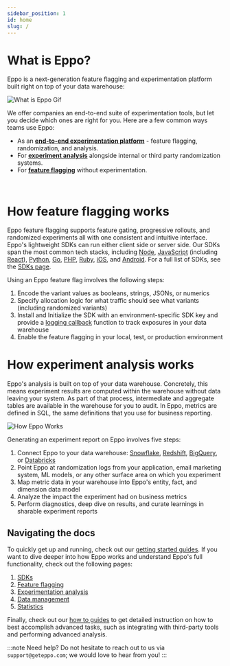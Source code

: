 ```yaml
---
sidebar_position: 1
id: home
slug: /
---
```


# What is Eppo?

Eppo is a next-generation feature flagging and experimentation platform built right on top of your data warehouse:

![What is Eppo Gif](/img/building-experiments/what-is-eppo.gif)

We offer companies an end-to-end suite of experimentation tools, but let you decide which ones are right for you. Here are a few common ways teams use Eppo:

- As an [**end-to-end experimentation platform**](/quick-starts) - feature flagging, randomization, and analysis.
- For [**experiment analysis**](/experiment-quickstart) alongside internal or third party randomization systems.
- For [**feature flagging**](/feature-flagging) without experimentation.

<br />

# How feature flagging works

Eppo feature flagging supports feature gating, progressive rollouts, and randomized experiments all with one consistent and intuitive interface. Eppo's lightweight SDKs can run either client side or server side. Our SDKs span the most common tech stacks, including [Node](/sdks/server-sdks/node), [JavaScript](/sdks/client-sdks/javascript) (including [React](/sdks/client-sdks/javascript#usage-in-react)), [Python](sdks/server-sdks/python), [Go](sdks/server-sdks/go), [PHP](sdks/server-sdks/php), [Ruby](sdks/server-sdks/ruby), [iOS](/sdks/client-sdks/ios), and [Android](/sdks/client-sdks/android). For a full list of SDKs, see the [SDKs page](/sdks).

Using an Eppo feature flag involves the following steps:
1. Encode the variant values as booleans, strings, JSONs, or numerics
2. Specify allocation logic for what traffic should see what variants (including randomized variants)
3. Install and Initialize the SDK with an environment-specific SDK key and provide a [logging callback](/sdks/event-logging/) function to track exposures in your data warehouse
5. Enable the feature flagging in your local, test, or production environment

# How experiment analysis works

Eppo's analysis is built on top of your data warehouse. Concretely, this means experiment results are computed within the warehouse without data leaving your system. As part of that process, intermediate and aggregate tables are available in the warehouse for you to audit. In Eppo, metrics are defined in SQL, the same definitions that you use for business reporting.

![How Eppo Works](/img/building-experiments/how-eppo-works.png)

Generating an experiment report on Eppo involves five steps:

1. Connect Eppo to your data warehouse: [Snowflake](/data-management/connecting-dwh/snowflake), [Redshift](/data-management/connecting-dwh/redshift), [BigQuery](/data-management/connecting-dwh/bigquery), or [Databricks](/data-management/connecting-dwh/databricks)
2. Point Eppo at randomization logs from your application, email marketing system, ML models, or any other surface area on which you experiment
3. Map metric data in your warehouse into Eppo's entity, fact, and dimension data model
4. Analyze the impact the experiment had on business metrics
5. Perform diagnostics, deep dive on results, and curate learnings in sharable experiment reports

## Navigating the docs

To quickly get up and running, check out our [getting started guides](/quick-starts). If you want to dive deeper into how Eppo works and understand Eppo's full functionality, check out the following pages:

1. [SDKs](/sdks)
2. [Feature flagging](/feature-flagging)
3. [Experimentation analysis](/experiment-analysis)
4. [Data management](/data-management)
5. [Statistics](/statistics)

Finally, check out our [how to guides](/guides/) to get detailed instruction on how to best accomplish advanced tasks, such as integrating with third-party tools and performing advanced analysis.


:::note
Need help? Do not hesitate to reach out to us via `support@geteppo.com`; we would love to hear from you!
:::